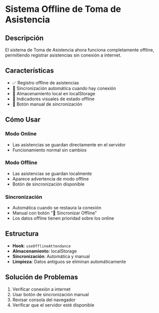 # Sistema Offline de Toma de Asistencia

## Descripción
El sistema de Toma de Asistencia ahora funciona completamente offline, permitiendo registrar asistencias sin conexión a internet.

## Características
- ✅ Registro offline de asistencias
- 🔄 Sincronización automática cuando hay conexión
- 💾 Almacenamiento local en localStorage
- 🚨 Indicadores visuales de estado offline
- 🔁 Botón manual de sincronización

## Cómo Usar

### Modo Online
- Las asistencias se guardan directamente en el servidor
- Funcionamiento normal sin cambios

### Modo Offline
- Las asistencias se guardan localmente
- Aparece advertencia de modo offline
- Botón de sincronización disponible

### Sincronización
- Automática cuando se restaura la conexión
- Manual con botón "🔄 Sincronizar Offline"
- Los datos offline tienen prioridad sobre los online

## Estructura
- **Hook**: `useOfflineAttendance`
- **Almacenamiento**: localStorage
- **Sincronización**: Automática y manual
- **Limpieza**: Datos antiguos se eliminan automáticamente

## Solución de Problemas
1. Verificar conexión a internet
2. Usar botón de sincronización manual
3. Revisar consola del navegador
4. Verificar que el servidor esté disponible
